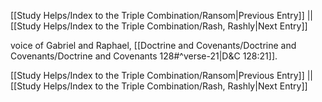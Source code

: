 [[Study Helps/Index to the Triple Combination/Ransom|Previous Entry]]  ||  [[Study Helps/Index to the Triple Combination/Rash, Rashly|Next Entry]]

 voice of Gabriel and Raphael, [[Doctrine and Covenants/Doctrine and Covenants/Doctrine and Covenants 128#^verse-21|D&C 128:21]].

[[Study Helps/Index to the Triple Combination/Ransom|Previous Entry]]  ||  [[Study Helps/Index to the Triple Combination/Rash, Rashly|Next Entry]]